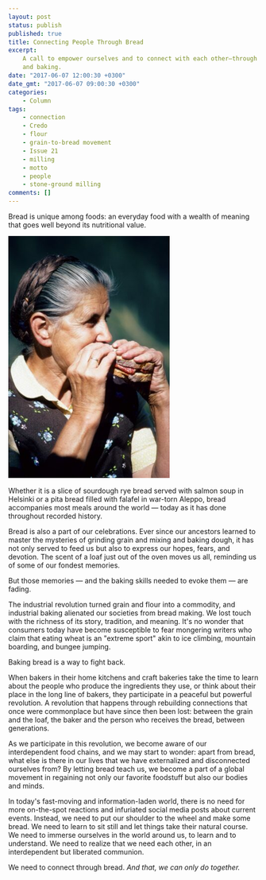 ```yaml
---
layout: post
status: publish
published: true
title: Connecting People Through Bread
excerpt:
    A call to empower ourselves and to connect with each other—through bread
    and baking.
date: "2017-06-07 12:00:30 +0300"
date_gmt: "2017-06-07 09:00:30 +0300"
categories:
    - Column
tags:
    - connection
    - Credo
    - flour
    - grain-to-bread movement
    - Issue 21
    - milling
    - motto
    - people
    - stone-ground milling
comments: []
---
```


Bread is unique among foods: an everyday food with a wealth of meaning that goes well beyond its nutritional value.

![Photo: Dirk Hoenes](/assets/blog/vespers-550718-325x487.jpg)

Whether it is a slice of sourdough rye bread served with salmon soup in Helsinki or a pita bread filled with falafel in war-torn Aleppo, bread accompanies most meals around the world &mdash; today as it has done throughout recorded history.

Bread is also a part of our celebrations. Ever since our ancestors learned to master the mysteries of grinding grain and mixing and baking dough, it has not only served to feed us but also to express our hopes, fears, and devotion. The scent of a loaf just out of the oven moves us all, reminding us of some of our fondest memories.

But those memories &mdash; and the baking skills needed to evoke them &mdash; are fading.

The industrial revolution turned grain and flour into a commodity, and industrial baking alienated our societies from bread making. We lost touch with the richness of its story, tradition, and meaning. It's no wonder that consumers today have become susceptible to fear mongering writers who claim that eating wheat is an "extreme sport" akin to ice climbing, mountain boarding, and bungee jumping.

Baking bread is a way to fight back.

When bakers in their home kitchens and craft bakeries take the time to learn about the people who produce the ingredients they use, or think about their place in the long line of bakers, they participate in a peaceful but powerful revolution. A revolution that happens through rebuilding connections that once were commonplace but have since then been lost: between the grain and the loaf, the baker and the person who receives the bread, between generations.

As we participate in this revolution, we become aware of our interdependent food chains, and we may start to wonder: apart from bread, what else is there in our lives that we have externalized and disconnected ourselves from? By letting bread teach us, we become a part of a global movement in regaining not only our favorite foodstuff but also our bodies and minds.

In today's fast-moving and information-laden world, there is no need for more on-the-spot reactions and infuriated social media posts about current events. Instead, we need to put our shoulder to the wheel and make some bread. We need to learn to sit still and let things take their natural course. We need to immerse ourselves in the world around us, to learn and to understand. We need to realize that we need each other, in an interdependent but liberated communion.

We need to connect through bread. _And that, we can only do together._
